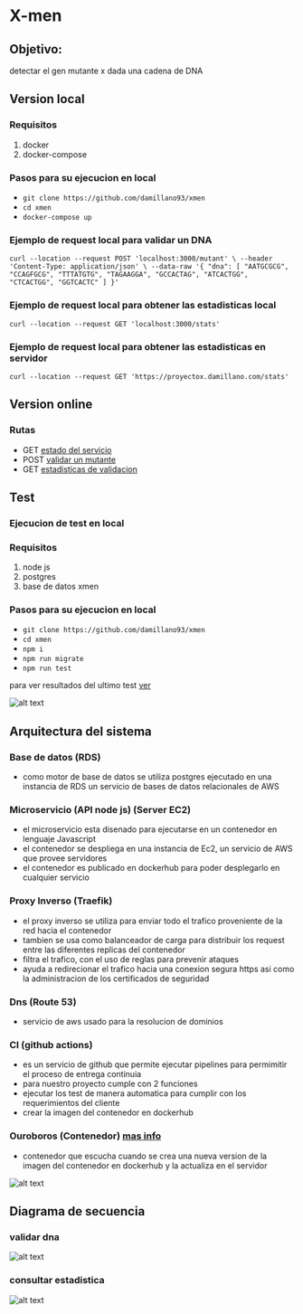 # X-men
## Objetivo:
detectar el gen mutante x dada una cadena de DNA 

## Version local 
### Requisitos

1. docker
2. docker-compose

### Pasos para su ejecucion en local

- `git clone https://github.com/damillano93/xmen`
- `cd xmen`
- `docker-compose up`

### Ejemplo de request local para validar un DNA
`
curl --location --request POST 'localhost:3000/mutant' \
--header 'Content-Type: application/json' \
--data-raw '{
    "dna": [
        "AATGCGCG",
        "CCAGFGCG",
        "TTTATGTG",
        "TAGAAGGA",
        "GCCACTAG",
        "ATCACTGG",
        "CTCACTGG",
        "GGTCACTC"
    ]
}'
`
### Ejemplo de request local para obtener las estadisticas local

`curl --location --request GET 'localhost:3000/stats'`

### Ejemplo de request local para obtener las estadisticas en servidor

`curl --location --request GET 'https://proyectox.damillano.com/stats'`

## Version online 
### Rutas
- GET [estado del servicio](https://proyectox.damillano.com/health)
- POST [validar un mutante](https://proyectox.damillano.com/mutant)
- GET [estadisticas de validacion](https://proyectox.damillano.com/stats)



## Test 

### Ejecucion de test en local 

### Requisitos

1. node js
2. postgres
3. base de datos xmen
### Pasos para su ejecucion en local

- `git clone https://github.com/damillano93/xmen`
- `cd xmen`
- `npm i`
- `npm run migrate`
- `npm run test`

para ver resultados del ultimo test [ver](https://github.com/damillano93/xmen/actions)  


![alt text](images/test.png)


## Arquitectura del sistema

### Base de datos (RDS)
- como motor de base de datos se utiliza postgres ejecutado en una instancia de RDS un servicio de bases de datos relacionales de AWS
### Microservicio (API node js) (Server EC2)
- el microservicio esta disenado para ejecutarse en un contenedor en lenguaje Javascript 
- el contenedor se despliega en una instancia de Ec2, un servicio de AWS que provee servidores
- el contenedor es publicado en dockerhub para poder desplegarlo en cualquier servicio
### Proxy Inverso (Traefik)
- el proxy inverso se utiliza para enviar todo el trafico proveniente de la red hacia el contenedor 
- tambien se usa como balanceador de carga para distribuir los request entre las diferentes replicas del contenedor
- filtra el trafico, con el uso de reglas para prevenir ataques
- ayuda a redirecionar el trafico hacia una conexion segura https asi como la administracion de los certificados de seguridad
### Dns (Route 53)
- servicio de aws usado para la resolucion de dominios
### CI (github actions)
- es un servicio de github que permite ejecutar pipelines para permimitir el proceso de entrega continuia
- para nuestro proyecto cumple con 2 funciones
- ejecutar los test de manera automatica para cumplir con los requerimientos del cliente
- crear la imagen del contenedor en dockerhub 
### Ouroboros (Contenedor) [mas info](https://github.com/pyouroboros/ouroboros)
-  contenedor que escucha cuando se crea una nueva version de la imagen del contenedor en dockerhub y la actualiza en el servidor

![alt text](images/arquitectura.png)

## Diagrama de secuencia

### validar dna 

![alt text](images/validar_dna.png)

### consultar estadistica

![alt text](images/consultar_dna.png)